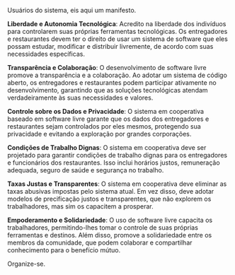 Usuários do sistema, eis aqui um manifesto.

**Liberdade e Autonomia Tecnológica**: Acredito na liberdade dos indivíduos para controlarem suas próprias ferramentas tecnológicas. Os entregadores e restaurantes devem ter o direito de usar um sistema de software que eles possam estudar, modificar e distribuir livremente, de acordo com suas necessidades específicas.

**Transparência e Colaboração**: O desenvolvimento de software livre promove a transparência e a colaboração. Ao adotar um sistema de código aberto, os entregadores e restaurantes podem participar ativamente no desenvolvimento, garantindo que as soluções tecnológicas atendam verdadeiramente às suas necessidades e valores.

**Controle sobre os Dados e Privacidade**: O sistema em cooperativa baseado em software livre garante que os dados dos entregadores e restaurantes sejam controlados por eles mesmos, protegendo sua privacidade e evitando a exploração por grandes corporações.

**Condições de Trabalho Dignas**: O sistema em cooperativa deve ser projetado para garantir condições de trabalho dignas para os entregadores e funcionários dos restaurantes. Isso inclui horários justos, remuneração adequada, seguro de saúde e segurança no trabalho.

**Taxas Justas e Transparentes**: O sistema em cooperativa deve eliminar as taxas abusivas impostas pelo sistema atual. Em vez disso, deve adotar modelos de precificação justos e transparentes, que não explorem os trabalhadores, mas sim os capacitem a prosperar.

**Empoderamento e Solidariedade**: O uso de software livre capacita os trabalhadores, permitindo-lhes tomar o controle de suas próprias ferramentas e destinos. Além disso, promove a solidariedade entre os membros da comunidade, que podem colaborar e compartilhar conhecimento para o benefício mútuo.

Organize-se.

